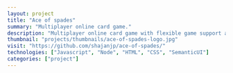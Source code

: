```yaml
---
layout: project
title: "Ace of spades"
summary: "Multiplayer online card game."
description: "Multiplayer online card game with flexible game support and chat."
thumbnail: "projects/thumbnails/ace-of-spades-logo.jpg"
visit: "https://github.com/shajanjp/ace-of-spades/"
technologies: ["Javascript", "Node", "HTML", "CSS", "SemanticUI"]
categories: ["project"]
---
```


